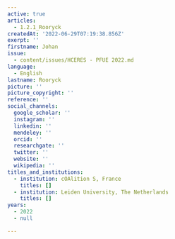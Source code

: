 ```yaml
---
active: true
articles:
  - 1.2.1_Rooryck
createdAt: '2022-06-29T07:19:38.856Z'
exerpt: ''
firstname: Johan
issue:
  - content/issues/HCERES - PFUE 2022.md
language:
  - English
lastname: Rooryck
picture: ''
picture_copyright: ''
reference: ''
social_channels:
  google_scholar: ''
  instagram: ''
  linkedin: ''
  mendeley: ''
  orcid: ''
  researchgate: ''
  twitter: ''
  website: ''
  wikipedia: ''
titles_and_institutions:
  - institution: cOAlition S, France
    titles: []
  - institution: Leiden University, The Netherlands
    titles: []
years:
  - 2022
  - null

---
```

